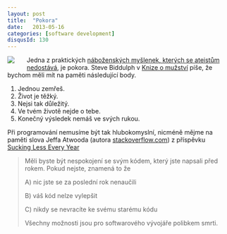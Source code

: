 ```yaml
---
layout: post
title:  "Pokora"
date:   2013-05-16
categories: [software development]
disqusId: 130
---
```

<div style="float: left; margin: 0 2em 1em 0; text-align: center;"><a href="http://www.flickr
.com/photos/bantercz/5881370465/in/set-72157627070334676"><img src="https://farm6.staticflickr.com/5184/5881370465_db32f1a045_m.jpg" /></a></div>Jedna z praktických <a href="/item/116">náboženských myšlenek, kterých se ateistům nedostává</a>, je pokora. Steve Biddulph v <a href="http://www.kosmas.cz/detail.asp?cislo=164279&afil=1102">Knize o mužství</a> píše, že bychom měli mít na paměti následující body.

1. Jednou zemřeš.  
2. Život je těžký.  
3. Nejsi tak důležitý.  
4. Ve tvém životě nejde o tebe.  
5. Konečný výsledek nemáš ve svých rukou.

<div style="clear:both"></div>
Při programování nemusíme být tak hlubokomyslní, nicméně mějme na paměti slova Jeffa Atwooda (autora <a href="http://www.stackoverflow.com">stackoverflow.com</a>) z příspěvku <a href="http://www.codinghorror.com/blog/2006/03/sucking-less-every-year.html">Sucking Less Every Year</a>
<!--more-->

> Měli byste být nespokojení se svým kódem, který jste napsali před rokem. Pokud nejste, znamená to že
>
> A) nic jste se za poslední rok nenaučili
>
> B) váš kód nelze vylepšit
>
> C) nikdy se nevracíte ke svému starému kódu
>
> Všechny možnosti jsou pro softwarového vývojáře polibkem smrti.